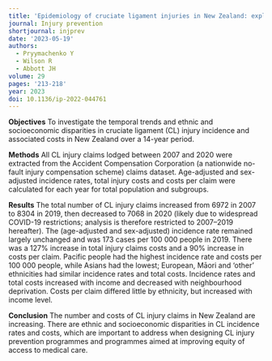 ```yaml
---
title: 'Epidemiology of cruciate ligament injuries in New Zealand: exploring differences by ethnicity and socioeconomic status'
journal: Injury prevention
shortjournal: injprev
date: '2023-05-19'
authors:
  - Pryymachenko Y
  - Wilson R
  - Abbott JH
volume: 29
pages: '213-218'
year: 2023
doi: 10.1136/ip-2022-044761
---
```

**Objectives**
To investigate the temporal trends and ethnic and socioeconomic disparities in cruciate ligament (CL) injury incidence and associated costs in New Zealand over a 14-year period.

**Methods**
All CL injury claims lodged between 2007 and 2020 were extracted from the Accident Compensation Corporation (a nationwide no-fault injury compensation scheme) claims dataset. Age-adjusted and sex-adjusted incidence rates, total injury costs and costs per claim were calculated for each year for total population and subgroups.

**Results**
The total number of CL injury claims increased from 6972 in 2007 to 8304 in 2019, then decreased to 7068 in 2020 (likely due to widespread COVID-19 restrictions; analysis is therefore restricted to 2007–2019 hereafter). The (age-adjusted and sex-adjusted) incidence rate remained largely unchanged and was 173 cases per 100 000 people in 2019. There was a 127% increase in total injury claims costs and a 90% increase in costs per claim. Pacific people had the highest incidence rate and costs per 100 000 people, while Asians had the lowest; European, Māori and ‘other’ ethnicities had similar incidence rates and total costs. Incidence rates and total costs increased with income and decreased with neighbourhood deprivation. Costs per claim differed little by ethnicity, but increased with income level.

**Conclusion**
The number and costs of CL injury claims in New Zealand are increasing. There are ethnic and socioeconomic disparities in CL incidence rates and costs, which are important to address when designing CL injury prevention programmes and programmes aimed at improving equity of access to medical care.
